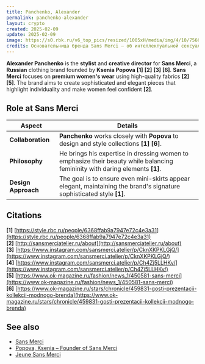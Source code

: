 ```yaml
---
title: Panchenko, Alexander
permalink: panchenko-alexander
layout: crypto
created: 2025-02-09
update: 2025-02-09
image: https://s0.rbk.ru/v6_top_pics/resized/1005xH/media/img/4/10/756678303406104.jpg
credits: Основательница бренда Sans Merci — об интеллектуальной сексуальности
---
```


**Alexander Panchenko** is the **stylist** and **creative director** for **Sans Merci**, a **Russian** clothing brand founded by **Ksenia Popova** **[1]** **[2]** **[3]** **[6]**. **Sans Merci** focuses on **premium women's wear** using high-quality fabrics **[2]** **[5]**. The brand aims to create sophisticated and elegant pieces that highlight individuality and make women feel confident **[2]**.

## Role at Sans Merci

| Aspect | Details |
|--------|---------|
| **Collaboration** | **Panchenko** works closely with **Popova** to design and style collections **[1]** **[6]**. |
| **Philosophy** | He brings his expertise in dressing women to emphasize their beauty while balancing femininity with daring elements **[1]**. |
| **Design Approach** | The goal is to ensure even mini-skirts appear elegant, maintaining the brand's signature sophisticated style **[1]**. |

## Citations

**[1]** [https://style.rbc.ru/people/6368ffab9a7947e72c4e3a31](https://style.rbc.ru/people/6368ffab9a7947e72c4e3a31)  
**[2]** [http://sansmerciatelier.ru/about](http://sansmerciatelier.ru/about)  
**[3]** [https://www.instagram.com/sansmerci.atelier/p/CknXKPKLGjQ/](https://www.instagram.com/sansmerci.atelier/p/CknXKPKLGjQ/)  
**[4]** [https://www.instagram.com/sansmerci.atelier/p/Ch4Zj5LLHKv/](https://www.instagram.com/sansmerci.atelier/p/Ch4Zj5LLHKv/)  
**[5]** [https://www.ok-magazine.ru/fashion/news_1/450581-sans-merci](https://www.ok-magazine.ru/fashion/news_1/450581-sans-merci)  
**[6]** [https://www.ok-magazine.ru/stars/chronicle/459831-gosti-prezentacii-kollekcii-modnogo-brenda](https://www.ok-magazine.ru/stars/chronicle/459831-gosti-prezentacii-kollekcii-modnogo-brenda)  

## See also

- [Sans Merci](http://sansmerciatelier.ru)  
- [Popova, Ksenia – Founder of Sans Merci](popova-ksenia-founder-of-sans-merci)  
- [Jeune Sans Merci](jeune-sans-merci-affordable-line)  

<!-- Prompt:  
- Не менять язык статьи, сохранять оригинальный язык.  
- Если тема оформлена как "Имя Фамилия", заголовок должен быть "Фамилия, Имя".  
- Изменить title: A Template на основной топик в статье.  
- Создать permalink: на основе title.  
- Замени date: 2018-01-02 на created: текущую дату в таком же формате  
- Замени update: хххх-хх-хх текущую дату в таком же формате  
- Изменить заголовок раздела "Citations" на ## Citations.  
- Оформить ссылки в разделе "Citations" в формате: **[1]** [URL](URL).  
- При ссылке на источник в тексте, использовать формат: **[x]**, **[x]**.  
- Убедиться, что номера цитат соответствуют записям в разделе "Citations".  
- Сделать номера цитат кликабельными по указанному выше формату.  
- Добавить список связанных тем в том же формате.  
- Если есть списки - конвертируй их в таблицы  
- Выделяй даты, места, географические назавания, адреса, имена собственные **таким образом**  
- Использовать шаблон - "[Название темы](ссылка-на-тему)" для каждого пункта.  
- Раздел ## See also должен включаться автоматически в конец статьи.  
- Результат в md коде  
- Оставить этот Prompt после редактирования в конце кода.  
-->
